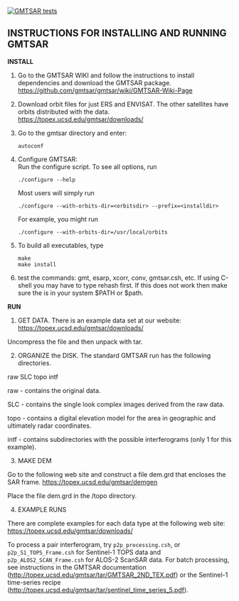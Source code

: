 [![GMTSAR tests](https://github.com/gmtsar/gmtsar/actions/workflows/gmtsar.yml/badge.svg)](https://github.com/gmtsar/gmtsar/actions/workflows/gmtsar.yml)

__INSTRUCTIONS FOR INSTALLING AND RUNNING GMTSAR__
----------------------------------------------

__INSTALL__

1) Go to the GMTSAR WIKI and follow the instructions to install dependencies and download the GMTSAR package.
       https://github.com/gmtsar/gmtsar/wiki/GMTSAR-Wiki-Page

2) Download orbit files for just ERS and ENVISAT. The other satellites have orbits distributed with the data.
       https://topex.ucsd.edu/gmtsar/downloads/

3) Go to the gmtsar directory and enter:

       autoconf

4) Configure GMTSAR:	
   Run the configure script.  To see all options, run
   
       ./configure --help
	
   Most users will simply run
   
       ./configure --with-orbits-dir=<orbitsdir> --prefix=<installdir>
	
   For example, you might run
	
       ./configure --with-orbits-dir=/usr/local/orbits

5) To build all executables, type

       make
       make install

6) test the commands: gmt, esarp, xcorr, conv, gmtsar.csh, etc.
   If using C-shell you may have to type rehash first. 
   If this does not work then make sure the <installdir> is in your system $PATH or $path.

__RUN__

1) GET DATA. There is an example data set at our website:
       https://topex.ucsd.edu/gmtsar/downloads/

Uncompress the file and then unpack with tar.

2) ORGANIZE the DISK. The standard GMTSAR run has the following directories. 

  raw    SLC    topo   intf

raw - contains the original data.

SLC - contains the single look complex images derived from the raw data.

topo - contains a digital elevation model for the area in geographic and ultimately radar coordinates.

intf - contains subdirectories with the possible interferograms (only 1 for this example).

3) MAKE DEM 

Go to the following web site and construct a file dem.grd that encloses the SAR frame.
      https://topex.ucsd.edu/gmtsar/demgen

Place the file dem.grd in the /topo directory. 

4) EXAMPLE RUNS

There are complete examples for each data type at the following web site:
      https://topex.ucsd.edu/gmtsar/downloads/

To process a pair interferogram, try `p2p_processing.csh`, or `p2p_S1_TOPS_Frame.csh` for Sentinel-1 TOPS data and `p2p_ALOS2_SCAN_Frame.csh` for ALOS-2 ScanSAR data. For batch processing, see instructions in the GMTSAR documentation (http://topex.ucsd.edu/gmtsar/tar/GMTSAR_2ND_TEX.pdf) or the Sentinel-1 time-series recipe (http://topex.ucsd.edu/gmtsar/tar/sentinel_time_series_5.pdf).
